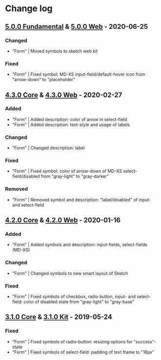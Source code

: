 # Change log

## [5.0.0 Fundamental](https://github.com/cake-hub/lidl-sketch/tree/v5.0.0) & [5.0.0 Web](https://github.com/cake-hub/lidl-web-sketch/tree/v5.0.0) - 2020-06-25

### Changed

* "Form" | Moved symbols to sketch web kit

### Fixed

* "Form" | Fixed symbol: MD-XS input-field/default-hover icon from "arrow-down" to "placeholder"


## [4.3.0 Core](https://www.secrz.de/bitbucket/projects/UXCAKE/repos/lidl-cake-ui-core/browse?at=refs%2Ftags%2Fv4.3.0) & [4.3.0 Web](https://www.secrz.de/bitbucket/projects/UXCAKE/repos/lidl-cake-ui-web/browse?at=refs%2Ftags%2Fv4.3.0) - 2020-02-27

### Added

* "Form" | Added description: color of arrow in select-field
* "Form" | Added description: text-style and usage of labels

### Changed

* "Form" | Changed description: label

### Fixed

* "Form" | Fixed symbol: color of arrow-down of MD-XS select-field/disabled from "gray-light" to "gray-darker"

### Removed

* "Form" | Removed symbol and description: "label/disabled" of input- and select-field


## [4.2.0 Core](https://www.secrz.de/bitbucket/projects/UXCAKE/repos/lidl-cake-ui-core/browse?at=refs%2Ftags%2Fv4.2.0) & [4.2.0 Web](https://www.secrz.de/bitbucket/projects/UXCAKE/repos/lidl-cake-ui-web/browse?at=refs%2Ftags%2Fv4.2.0) - 2020-01-16

### Added

* "Form" | Added symbols and description: input-fields, select-fields (MD-XS)

### Changed

* "Form" | Changed symbols to new smart layout of Sketch

### Fixed

* "Form" | Fixed symbols of checkbox, radio button, input- and select-field: color of disabled state from "gray-light" to "gray-base"


## [3.1.0 Core](https://www.secrz.de/bitbucket/projects/UXCAKE/repos/lidl-cake-ui-core/browse?at=refs%2Ftags%2Fv3.1.0) & [3.1.0 Kit](https://www.secrz.de/bitbucket/projects/UXCAKE/repos/lidl-cake-ui-web/browse?at=refs%2Ftags%2Fv3.1.0) - 2019-05-24

### Fixed

* "Form" | Fixed symbols of radio-button: resizing options for "success"-state
* “Form" | Fixed symbols of select-field: padding of text frame to "16px"
